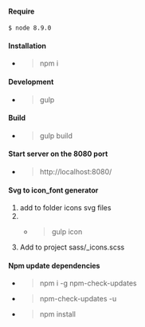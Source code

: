 #### Require
```
$ node 8.9.0
``` 

#### Installation
- > npm i

#### Development
- > gulp

#### Build
- > gulp build

#### Start server on the 8080 port
- > http://localhost:8080/

#### Svg to icon_font generator

1. add to folder icons svg files
2. - > gulp icon
3. Add to project sass/_icons.scss

#### Npm update dependencies
- > npm i -g npm-check-updates
- > npm-check-updates -u
- > npm install